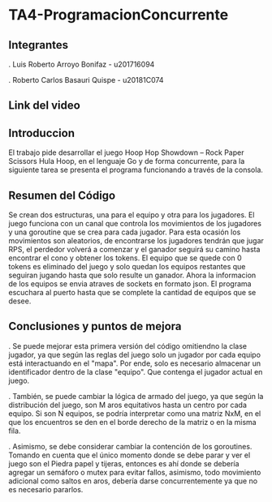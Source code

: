 # TA4-ProgramacionConcurrente
## Integrantes
. Luis Roberto Arroyo Bonifaz - u201716094

. Roberto Carlos Basauri Quispe - u20181C074

## Link del video



## Introduccion

El trabajo pide desarrollar el juego Hoop Hop Showdown – Rock Paper Scissors Hula Hoop, en el lenguaje Go y de forma concurrente, para la siguiente tarea se presenta el programa funcionando a través de la consola.

## Resumen del Código
Se crean dos estructuras, una para el equipo y otra para los jugadores. El juego funciona con un canal que controla los movimientos de los jugadores y una goroutine que se crea para cada jugador. Para esta ocasión los movimientos son aleatorios, de encontrarse los jugadores tendrán que jugar RPS, el perdedor volverá a comenzar y el ganador seguirá su camino hasta encontrar el cono y obtener los tokens. El equipo que se quede con 0 tokens es eliminado del juego y solo quedan los equipos restantes que seguiran jugando hasta que solo resulte un ganador. 
Ahora la informacion de los equipos se envia atraves de sockets en formato json. El programa escuchara al puerto hasta que se complete la cantidad de equipos que se desee.

## Conclusiones y puntos de mejora
. Se puede mejorar esta primera versión del código omitiendno la clase jugador, ya que según las reglas del juego solo un jugador por cada equipo está interactuando en el "mapa". Por ende, solo es necesario almacenar un identificador dentro de la clase "equipo". Que contenga el jugador actual en juego.

. También, se puede cambiar la lógica de armado del juego, ya que según la distribución del juego, son M aros equitativos hasta un centro por cada equipo. Si son N equipos, se podría interpretar como una matriz NxM, en el que los encuentros se den en el borde derecho de la matriz o en la misma fila.

. Asimismo, se debe considerar cambiar la contención de los goroutines. Tomando en cuenta que el único momento donde se debe parar y ver el juego son el Piedra papel y tijeras, entonces es ahí donde se debería agregar un semáforo o mutex para evitar fallos, asimismo, todo movimiento adicional como saltos en aros, debería darse concurrentemente ya que no es necesario pararlos.

